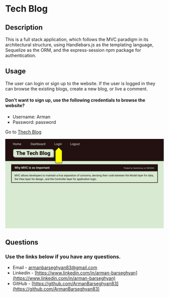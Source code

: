 # Tech Blog

## Description

This is a full stack application, which follows the MVC paradigm in its architectural structure, using Handlebars.js as the templating language, Sequelize as the ORM, and the express-session npm package for authentication.

## Usage

The user can login or sign up to the website. If the user is logged in they can browse the existing blogs, create a new blog, or live a comment.

#### Don't want to sign up, use the following credentials to browse the website?
- Username: Arman
- Password: password

Go to [Thech Blog](https://techblogs-71f79cd80473.herokuapp.com/)

![Animation cycles through signing into the app, clicking on buttons, and updating blog posts.](./public/images/tech-blog.gif)

## Questions
### Use the links below if you have any questions.
- Email - [armanbarseghyan83@gmail.com](mailto:armanbarseghyan83@gmail.com)
- Linkedin - [https://www.linkedin.com/in/arman-barseghyan](https://www.linkedin.com/in/arman-barseghyan)
- GitHub - [https://github.com/ArmanBarseghyan83](https://github.com/ArmanBarseghyan83)
